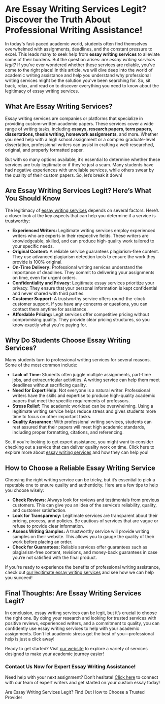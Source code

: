<h1>Are Essay Writing Services Legit? Discover the Truth About Professional Writing Assistance!</h1>

<p>In today's fast-paced academic world, students often find themselves overwhelmed with assignments, deadlines, and the constant pressure to excel. This leads many to seek help from <strong>essay writing services</strong> to alleviate some of their burdens. But the question arises: <em>are essay writing services legit?</em> If you’ve ever wondered whether these services are reliable, you’ve come to the right place! In this article, we will dive deep into the world of academic writing assistance and help you understand why professional writing services might be the solution you’ve been searching for. So, sit back, relax, and read on to discover everything you need to know about the legitimacy of essay writing services.</p>

<h2>What Are Essay Writing Services?</h2>

<p>Essay writing services are companies or platforms that specialize in providing custom-written academic papers. These services cover a wide range of writing tasks, including <strong>essays, research papers, term papers, dissertations, thesis writing, homework assignments</strong>, and more. Whether you need help with a high school assignment or a complex graduate-level dissertation, professional writers can assist in crafting a well-researched, original, and properly formatted paper.</p>

<p>But with so many options available, it’s essential to determine whether these services are truly legitimate or if they’re just a scam. Many students have had negative experiences with unreliable services, while others swear by the quality of their custom papers. So, let’s break it down!</p>

<h2>Are Essay Writing Services Legit? Here’s What You Should Know</h2>

<p>The legitimacy of <a href="https://tinyurl.com/topessay?keyword=are+essay+writing+services+legit">essay writing services</a> depends on several factors. Here’s a closer look at the key aspects that can help you determine if a service is trustworthy:</p>

<ul>
  <li><strong>Experienced Writers:</strong> Legitimate writing services employ experienced writers who are experts in their respective fields. These writers are knowledgeable, skilled, and can produce high-quality work tailored to your specific needs.</li>
  <li><strong>Original Content:</strong> A reliable service guarantees plagiarism-free content. They use advanced plagiarism detection tools to ensure the work they provide is 100% original.</li>
  <li><strong>On-Time Delivery:</strong> Professional writing services understand the importance of deadlines. They commit to delivering your assignments on time, even for urgent orders.</li>
  <li><strong>Confidentiality and Privacy:</strong> Legitimate essay services prioritize your privacy. They ensure that your personal information is kept confidential and never shared with third parties.</li>
  <li><strong>Customer Support:</strong> A trustworthy service offers round-the-clock customer support. If you have any concerns or questions, you can contact them anytime for assistance.</li>
  <li><strong>Affordable Pricing:</strong> Legit services offer competitive pricing without compromising quality. They provide clear pricing structures, so you know exactly what you're paying for.</li>
</ul>

<h2>Why Do Students Choose Essay Writing Services?</h2>

<p>Many students turn to professional writing services for several reasons. Some of the most common include:</p>

<ul>
  <li><strong>Lack of Time:</strong> Students often juggle multiple assignments, part-time jobs, and extracurricular activities. A writing service can help them meet deadlines without sacrificing quality.</li>
  <li><strong>Need for Expert Help:</strong> Not everyone is a natural writer. Professional writers have the skills and expertise to produce high-quality academic papers that meet the specific requirements of professors.</li>
  <li><strong>Stress Relief:</strong> The academic workload can be overwhelming. Using a legitimate writing service helps reduce stress and gives students more time to focus on other important tasks.</li>
  <li><strong>Quality Assurance:</strong> With professional writing services, students can rest assured that their papers will meet high academic standards, including proper formatting, citations, and referencing.</li>
</ul>

<p>So, if you’re looking to get expert assistance, you might want to consider checking out a service that can deliver quality work on time. Click here to explore more about <a href="https://tinyurl.com/topessay?keyword=are+essay+writing+services+legit">essay writing services</a> and how they can help you!</p>

<h2>How to Choose a Reliable Essay Writing Service</h2>

<p>Choosing the right writing service can be tricky, but it’s essential to pick a reputable one to ensure quality and authenticity. Here are a few tips to help you choose wisely:</p>

<ul>
  <li><strong>Check Reviews:</strong> Always look for reviews and testimonials from previous customers. This can give you an idea of the service’s reliability, quality, and customer satisfaction.</li>
  <li><strong>Look for Transparency:</strong> Legitimate services are transparent about their pricing, process, and policies. Be cautious of services that are vague or refuse to provide clear information.</li>
  <li><strong>Assess Writing Samples:</strong> A trustworthy service will provide writing samples on their website. This allows you to gauge the quality of their work before placing an order.</li>
  <li><strong>Check for Guarantees:</strong> Reliable services offer guarantees such as plagiarism-free content, revisions, and money-back guarantees in case you’re not satisfied with the final product.</li>
</ul>

<p>If you're ready to experience the benefits of professional writing assistance, check out <a href="https://tinyurl.com/topessay?keyword=are+essay+writing+services+legit">our legitimate essay writing services</a> and see how we can help you succeed!</p>

<h2>Final Thoughts: Are Essay Writing Services Legit?</h2>

<p>In conclusion, essay writing services can be legit, but it’s crucial to choose the right one. By doing your research and looking for trusted services with positive reviews, experienced writers, and a commitment to quality, you can confidently use essay writing services to help with your academic assignments. Don't let academic stress get the best of you—professional help is just a click away!</p>

<p>Ready to get started? Visit <a href="https://tinyurl.com/topessay?keyword=are+essay+writing+services+legit">our website</a> to explore a variety of services designed to make your academic journey easier!</p>

<h3>Contact Us Now for Expert Essay Writing Assistance!</h3>
<p>Need help with your next assignment? Don’t hesitate! <a href="https://tinyurl.com/topessay?keyword=are+essay+writing+services+legit">Click here</a> to connect with our team of expert writers and get started on your custom essay today!</p>
Are Essay Writing Services Legit? Find Out How to Choose a Trusted Provider
